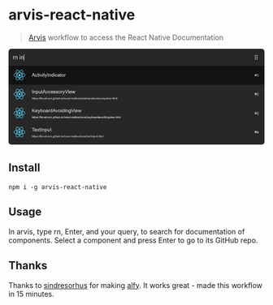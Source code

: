 # arvis-react-native
> [Arvis](https://github.com/jopemachine/arvis) workflow to access the React Native Documentation

![screenshot.png](screenshot.png)

## Install

```
npm i -g arvis-react-native
```

## Usage

In arvis, type rn, Enter, and your query, to search for documentation of components.
Select a component and press Enter to go to its GitHub repo.

## Thanks

Thanks to [sindresorhus](https://github.com/sindresorhus) for making [alfy](https://github.com/sindresorhus/alfy). It works great - made this workflow in 15 minutes.
